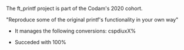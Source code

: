 
The ft_printf project is part of the Codam's 2020 cohort. 


"Reproduce some of the original printf's functionality in your own way"

- It manages the following conversions: cspdiuxX%

- Succeded with 100%
